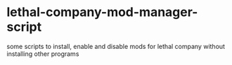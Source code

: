 # lethal-company-mod-manager-script
some scripts to install, enable and disable mods for lethal company without installing other programs
